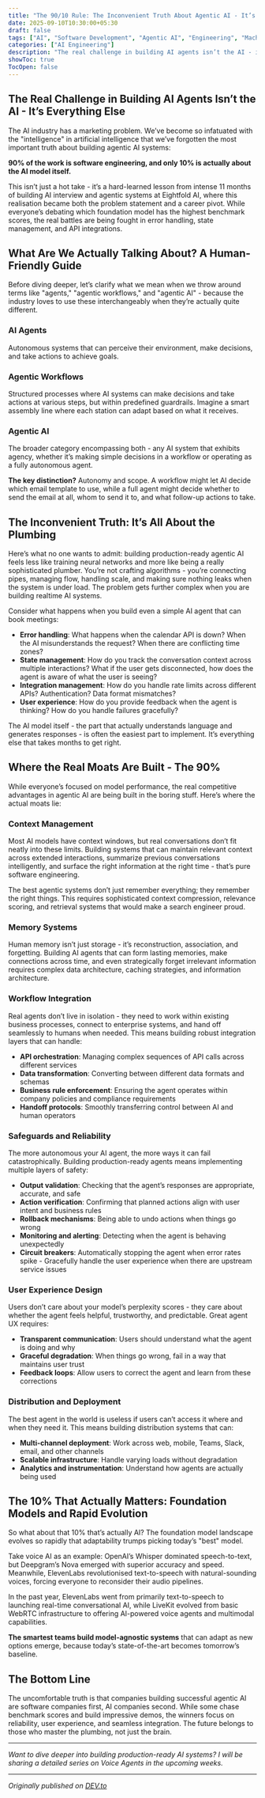 ```yaml
---
title: "The 90/10 Rule: The Inconvenient Truth About Agentic AI - It’s All Plumbing, No Brain"
date: 2025-09-10T10:30:00+05:30
draft: false
tags: ["AI", "Software Development", "Agentic AI", "Engineering", "Machine Learning"]
categories: ["AI Engineering"]
description: "The real challenge in building AI agents isn’t the AI - it’s everything else. 90% of the work is software engineering, and only 10% is actually about the AI model itself."
showToc: true
TocOpen: false
---
```


## The Real Challenge in Building AI Agents Isn’t the AI - It’s Everything Else

The AI industry has a marketing problem. We’ve become so infatuated with the "intelligence" in artificial intelligence that we’ve forgotten the most important truth about building agentic AI systems: 

**90% of the work is software engineering, and only 10% is actually about the AI model itself.**

This isn’t just a hot take - it’s a hard-learned lesson from intense 11 months of building AI interview and agentic systems at Eightfold AI, where this realisation became both the problem statement and a career pivot. While everyone’s debating which foundation model has the highest benchmark scores, the real battles are being fought in error handling, state management, and API integrations.

## What Are We Actually Talking About? A Human-Friendly Guide

Before diving deeper, let’s clarify what we mean when we throw around terms like "agents," "agentic workflows," and "agentic AI" - because the industry loves to use these interchangeably when they’re actually quite different.

### AI Agents 

Autonomous systems that can perceive their environment, make decisions, and take actions to achieve goals.

### Agentic Workflows

Structured processes where AI systems can make decisions and take actions at various steps, but within predefined guardrails. Imagine a smart assembly line where each station can adapt based on what it receives.

### Agentic AI

The broader category encompassing both - any AI system that exhibits agency, whether it’s making simple decisions in a workflow or operating as a fully autonomous agent.

**The key distinction?** Autonomy and scope. A workflow might let AI decide which email template to use, while a full agent might decide whether to send the email at all, whom to send it to, and what follow-up actions to take.

## The Inconvenient Truth: It’s All About the Plumbing

Here’s what no one wants to admit: building production-ready agentic AI feels less like training neural networks and more like being a really sophisticated plumber. You’re not crafting algorithms - you’re connecting pipes, managing flow, handling scale, and making sure nothing leaks when the system is under load. The problem gets further complex when you are building realtime AI systems.

Consider what happens when you build even a simple AI agent that can book meetings:

* **Error handling**: What happens when the calendar API is down? When the AI misunderstands the request? When there are conflicting time zones?
* **State management**: How do you track the conversation context across multiple interactions? What if the user gets disconnected, how does the agent is aware of what the user is seeing?
* **Integration management**: How do you handle rate limits across different APIs? Authentication? Data format mismatches?
* **User experience**: How do you provide feedback when the agent is thinking? How do you handle failures gracefully?

The AI model itself - the part that actually understands language and generates responses - is often the easiest part to implement. It’s everything else that takes months to get right.

## Where the Real Moats Are Built - The 90%

While everyone’s focused on model performance, the real competitive advantages in agentic AI are being built in the boring stuff. Here’s where the actual moats lie:

### Context Management

Most AI models have context windows, but real conversations don’t fit neatly into these limits. Building systems that can maintain relevant context across extended interactions, summarize previous conversations intelligently, and surface the right information at the right time - that’s pure software engineering.

The best agentic systems don’t just remember everything; they remember the right things. This requires sophisticated context compression, relevance scoring, and retrieval systems that would make a search engineer proud.

### Memory Systems

Human memory isn’t just storage - it’s reconstruction, association, and forgetting. Building AI agents that can form lasting memories, make connections across time, and even strategically forget irrelevant information requires complex data architecture, caching strategies, and information architecture.

### Workflow Integration

Real agents don’t live in isolation - they need to work within existing business processes, connect to enterprise systems, and hand off seamlessly to humans when needed. This means building robust integration layers that can handle:

* **API orchestration**: Managing complex sequences of API calls across different services
* **Data transformation**: Converting between different data formats and schemas
* **Business rule enforcement**: Ensuring the agent operates within company policies and compliance requirements
* **Handoff protocols**: Smoothly transferring control between AI and human operators

### Safeguards and Reliability

The more autonomous your AI agent, the more ways it can fail catastrophically. Building production-ready agents means implementing multiple layers of safety:

* **Output validation**: Checking that the agent’s responses are appropriate, accurate, and safe
* **Action verification**: Confirming that planned actions align with user intent and business rules
* **Rollback mechanisms**: Being able to undo actions when things go wrong
* **Monitoring and alerting**: Detecting when the agent is behaving unexpectedly
* **Circuit breakers**: Automatically stopping the agent when error rates spike - Gracefully handle the user experience when there are upstream service issues

### User Experience Design

Users don’t care about your model’s perplexity scores - they care about whether the agent feels helpful, trustworthy, and predictable. Great agent UX requires:

* **Transparent communication**: Users should understand what the agent is doing and why
* **Graceful degradation**: When things go wrong, fail in a way that maintains user trust
* **Feedback loops**: Allow users to correct the agent and learn from these corrections

### Distribution and Deployment

The best agent in the world is useless if users can’t access it where and when they need it. This means building distribution systems that can:

* **Multi-channel deployment**: Work across web, mobile, Teams, Slack, email, and other channels
* **Scalable infrastructure**: Handle varying loads without degradation
* **Analytics and instrumentation**: Understand how agents are actually being used

## The 10% That Actually Matters: Foundation Models and Rapid Evolution

So what about that 10% that’s actually AI? The foundation model landscape evolves so rapidly that adaptability trumps picking today’s "best" model.

Take voice AI as an example: OpenAI’s Whisper dominated speech-to-text, but Deepgram’s Nova emerged with superior accuracy and speed. Meanwhile, ElevenLabs revolutionised text-to-speech with natural-sounding voices, forcing everyone to reconsider their audio pipelines.

In the past year, ElevenLabs went from primarily text-to-speech to launching real-time conversational AI, while LiveKit evolved from basic WebRTC infrastructure to offering AI-powered voice agents and multimodal capabilities.

**The smartest teams build model-agnostic systems** that can adapt as new options emerge, because today’s state-of-the-art becomes tomorrow’s baseline.

## The Bottom Line

The uncomfortable truth is that companies building successful agentic AI are software companies first, AI companies second. While some chase benchmark scores and build impressive demos, the winners focus on reliability, user experience, and seamless integration. The future belongs to those who master the plumbing, not just the brain.

---

*Want to dive deeper into building production-ready AI systems? I will be sharing a detailed series on Voice Agents in the upcoming weeks.*

---

*Originally published on [DEV.to](https://dev.to/thiyagarajt/the-9010-rule-the-inconvenient-truth-about-agentic-ai-its-all-plumbing-no-brain-5ca3)*
